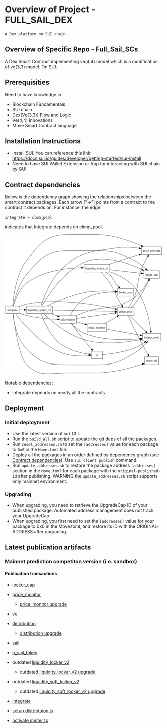 # Overview of Project - FULL_SAIL_DEX

    A Dex platform on SUI chain.

## Overview of Specific Repo - Full_Sail_SCs

A Dex Smart Contract implementing ve(4,4) model which is a modification of ve(3,3) model. On SUI.

## Prerequisities

Need to have knowledge in
- Blockchain Fundamentals
- SUI chain
- Dex(Ve(3,3)) Flow and Logic
- Ve(4,4) innovations
- Move Smart Contract language

## Installation Instructions

- Install SUI. You can reference this link: https://docs.sui.io/guides/developer/getting-started/sui-install
- Need to have SUI Wallet Extension or App for interacting with SUI chain by GUI

## Contract dependencies

Below is the dependency graph showing the relationships between the smart contract packages. Each arrow ("→") points from a contract to the contract it depends on. For instance, the edge

`integrate → clmm_pool`

indicates that Integrate depends on clmm_pool.

![Dependency Graph](dependency_graph.svg)

Notable dependencies:
- integrate depends on nearly all the contracts.

## Deployment

### Initial deployment
- Use the latest version of `sui` CLI.
- Run the `build_all.sh` script to update the git deps of all the packages.
- Run `reset_addresses.sh` to set the `[addresses]` value for each package to `0x0` in the `Move.toml` file.
- Deploy all the packages in an order defined by dependency graph (see [Contract dependencies](#contract-dependencies)). 
Use `sui client publish` command.
- Run `update_addresses.sh` to restore the package address `[addresses]` section in the `Move.toml` for each package with the `original-published-id` after publishing. WARNING the `update_addresses.sh` script supports only mainnet environment.

### Upgrading
- When upgrading, you need to retrieve the UpgradeCap ID of your published package. Automated address management does not track your UpgradeCap.
- When upgrading, you first need to set the `[addresses]` value for your package to 0x0 in the Move.toml, and restore its ID with the ORIGINAL-ADDRESS after upgrading.

## Latest publication artifacts

### Mainnet prediction competiton version (i.e. sandbox)

#### Publication transactions

- [locker_cap](https://suivision.xyz/txblock/A9ETxo574RNtZYkZULKFA69mLrkhBEYYQ1JtpSyYTXGz)
- [price_monitor](https://suivision.xyz/txblock/Ebihvi7VPj44crKsaV7GCQzfnZN8ZqbGcDrwrvW9QMma)
    * [price_monitor upgrade](https://suivision.xyz/txblock/Cx2TAG7Kz2YCPALUP4xKWTuz2m3nQeDNtiQRw2pc2SRz)
- [ve](https://suivision.xyz/txblock/AkG6aofQaLb7C6noE2MVamd3izkfv8KWzFNS9QMeMDnf)
- [distribution](https://suivision.xyz/txblock/HVoGW3CLph1hFhUuuMxHafUk1fcLw1yFEFkcmSd5xY4k)
    * [distribution upgrade](https://suivision.xyz/txblock/E6uJgv8PkGEPZdWpQPjHngoAMftSCXznzbDJUS29pXkd)
- [sail](https://suiscan.xyz/mainnet/tx/6r8D44Gif1grzftFbtkkcX1CNdUKyT9z8LEuu6dFmf9k)
- [o_sail_token](https://suiscan.xyz/mainnet/tx/71SWPFWjZLXoD4SwQuTDUGQm9sCbHXVPXy4aqsnyRCar)
- outdated [liquidity_locker_v2](https://suivision.xyz/txblock/B8W9yphVuMSkSFLYFLHVuwdVXPXdp9XxBhZ3buE6svGr)
    * outdated [liquidity_locker_v2 upgrade](https://suivision.xyz/9PYisCH9uqyFsEZtPdwFHoQaef3J8TPVeoPLoDsmpE76)
- outdated [liquidity_soft_locker_v2](https://suivision.xyz/txblock/6q5WucQJTGTiwqT9C2FSzBZW7WXBQru2QaQuTWLMCHsx)
    * outdated [liquidity_soft_locker_v2 upgrade](https://suivision.xyz/txblock/Ght3i3X1zpqZh2BRjFq4LmfT9m4ytEA3N777uQM5AHB4)
- [integrate](https://suivision.xyz/txblock/BoZFkQfdRgL62uzejCyttnFSoRzSCwDwyaoPkK9Ffm7Q)

- [setup distribtuion tx](https://suiscan.xyz/mainnet/tx/9AgxsB9myAkUTesv7FdyooaHFWEzT4V22FFYTKwzH3ZT)
- [activate minter tx](https://suiscan.xyz/mainnet/tx/62CQswg1EmVcyfrA2FGgSMGgTHQsYZJJtq9PChhnqbmL)
